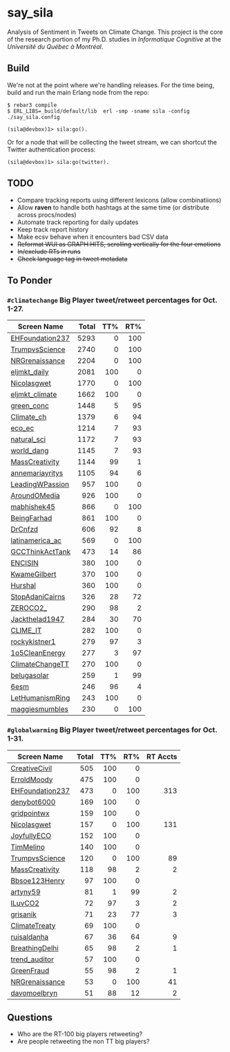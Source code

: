 say_sila
=====

Analysis of Sentiment in Tweets on Climate Change.  This project is the core of the research portion
of my Ph.D. studies in _Informatique Cognitive_ at the _Université du Québec à Montréal_.

Build
-----

We're not at the point where we're handling releases.  For the time being, build and run the main Erlang
node from the repo:

    $ rebar3 compile
    $ ERL_LIBS=_build/default/lib  erl -smp -sname sila -config ./say_sila.config

    (sila@devbox)1> sila:go().

Or for a node that will be collecting the tweet stream, we can shortcut the Twitter authentication
process:

    (sila@devbox)1> sila:go(twitter).


TODO
-----
- Compare tracking reports using different lexicons (allow combinatiions)
- Allow **raven** to handle both hashtags at the same time (or distribute across procs/nodes)
- Automate track reporting for daily updates
- Keep track report history
- Make ecsv behave when it encounters bad CSV data
- ~~Reformat WUI as GRAPH:HITS, scrolling vertically for the four emotions~~
- ~~In/exclude RTs in runs~~
- ~~Check language tag in tweet metadata~~

To Ponder
---------
### `#climatechange` Big Player tweet/retweet percentages for Oct. 1-27.

| Screen Name                                              | Total| TT% | RT% |
| -------------------------------------------------------- | ----:| ---:| ---:|
| [EHFoundation237](https://twitter.com/EHFoundation237)   | 5293 |   0 | 100 |
| [TrumpvsScience](https://twitter.com/TrumpvsScience)     | 2740 |   0 | 100 |
| [NRGrenaissance](https://twitter.com/NRGrenaissance)     | 2204 |   0 | 100 |
| [eljmkt_daily](https://twitter.com/eljmkt_daily)         | 2081 | 100 |   0 |
| [Nicolasgwet](https://twitter.com/Nicolasgwet)           | 1770 |   0 | 100 |
| [eljmkt_climate](https://twitter.com/eljmkt_climate)     | 1662 | 100 |   0 |
| [green_conc](https://twitter.com/green_conc)             | 1448 |   5 |  95 |
| [Climate_ch](https://twitter.com/Climate_ch)             | 1379 |   6 |  94 |
| [eco_ec](https://twitter.com/eco_ec)                     | 1214 |   7 |  93 |
| [natural_sci](https://twitter.com/natural_sci)           | 1172 |   7 |  93 |
| [world_dang](https://twitter.com/world_dang)             | 1145 |   7 |  93 |
| [MassCreativity](https://twitter.com/MassCreativity)     | 1144 |  99 |   1 |
| [annemariayritys](https://twitter.com/annemariayritys)   | 1105 |  94 |   6 |
| [LeadingWPassion](https://twitter.com/LeadingWPassion)   |  957 | 100 |   0 |
| [AroundOMedia](https://twitter.com/AroundOMedia)         |  926 | 100 |   0 |
| [mabhishek45](https://twitter.com/mabhishek45)           |  866 |   0 | 100 |
| [BeingFarhad](https://twitter.com/BeingFarhad)           |  861 | 100 |   0 |
| [DrCnfzd](https://twitter.com/DrCnfzd)                   |  606 |  92 |   8 |
| [latinamerica_ac](https://twitter.com/latinamerica_ac)   |  569 |   0 | 100 |
| [GCCThinkActTank](https://twitter.com/GCCThinkActTank)   |  473 |  14 |  86 |
| [ENCISIN](https://twitter.com/ENCISIN)                   |  380 | 100 |   0 |
| [KwameGilbert](https://twitter.com/KwameGilbert)         |  370 | 100 |   0 |
| [Hurshal](https://twitter.com/Hurshal)                   |  360 | 100 |   0 |
| [StopAdaniCairns](https://twitter.com/StopAdaniCairns)   |  326 |  28 |  72 |
| [ZEROCO2_](https://twitter.com/ZEROCO2_)                 |  290 |  98 |   2 |
| [Jackthelad1947](https://twitter.com/Jackthelad1947)     |  284 |  30 |  70 |
| [CLIME_IT](https://twitter.com/CLIME_IT)                 |  282 | 100 |   0 |
| [rockykistner1](https://twitter.com/rockykistner1)       |  279 |  97 |   3 |
| [1o5CleanEnergy](https://twitter.com/1o5CleanEnergy)     |  277 |   3 |  97 |
| [ClimateChangeTT](https://twitter.com/ClimateChangeTT)   |  270 | 100 |   0 |
| [belugasolar](https://twitter.com/belugasolar)           |  259 |   1 |  99 |
| [6esm](https://twitter.com/6esm)                         |  246 |  96 |   4 |
| [LetHumanismRing](https://twitter.com/LetHumanismRing)   |  243 | 100 |   0 |
| [maggiesmumbles](https://twitter.com/maggiesmumbles)     |  230 |   0 | 100 |


### `#globalwarming` Big Player tweet/retweet percentages for Oct. 1-31.

| Screen Name                                              | Total| TT% | RT% |RT Accts|
| -------------------------------------------------------- | ----:| ---:| ---:|-------:|
| [CreativeCivil](https://twitter.com/CreativeCivil)       |  505 | 100 |   0 |        |
| [ErroldMoody](https://twitter.com/ErroldMoody)           |  475 | 100 |   0 |        |
| [EHFoundation237](https://twitter.com/EHFoundation237)   |  473 |   0 | 100 |    313 |
| [denybot6000](https://twitter.com/denybot6000)           |  169 | 100 |   0 |        |
| [gridpointwx](https://twitter.com/gridpointwx)           |  159 | 100 |   0 |        |
| [Nicolasgwet](https://twitter.com/Nicolasgwet)           |  157 |   0 | 100 |    131 |
| [JoyfullyECO](https://twitter.com/JoyfullyECO)           |  152 | 100 |   0 |        |
| [TimMelino](https://twitter.com/TimMelino)               |  140 | 100 |   0 |        |
| [TrumpvsScience](https://twitter.com/TrumpvsScience)     |  120 |   0 | 100 |     89 |
| [MassCreativity](https://twitter.com/MassCreativity)     |  118 |  98 |   2 |      2 |
| [Bbsoe123Henry](https://twitter.com/Bbsoe123Henry)       |   97 | 100 |   0 |        |
| [artyny59](https://twitter.com/artyny59)                 |   81 |   1 |  99 |      2 |
| [ILuvCO2](https://twitter.com/ILuvCO2)                   |   72 |  97 |   3 |      2 |
| [grisanik](https://twitter.com/grisanik)                 |   71 |  23 |  77 |      3 |
| [ClimateTreaty](https://twitter.com/ClimateTreaty)       |   69 | 100 |   0 |        |
| [ruisaldanha](https://twitter.com/ruisaldanha)           |   67 |  36 |  64 |      9 |
| [BreathingDelhi](https://twitter.com/BreathingDelhi)     |   65 |  98 |   2 |      1 |
| [trend_auditor](https://twitter.com/trend_auditor)       |   57 | 100 |   0 |        |
| [GreenFraud](https://twitter.com/GreenFraud)             |   55 |  98 |   2 |      1 |
| [NRGrenaissance](https://twitter.com/NRGrenaissance)     |   53 |   0 | 100 |     41 |
| [davomoelbryn](https://twitter.com/davomoelbryn)         |   51 |  88 |  12 |      2 |

## Questions

- Who are the RT-100 big players retweeting?
- Are people retweeting the non TT big players?

